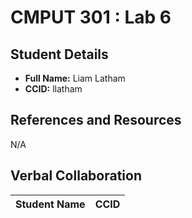 # CMPUT 301 : Lab 6

## Student Details

- **Full Name:** Liam Latham
- **CCID:** llatham

## References and Resources

N/A

## Verbal Collaboration

| Student Name | CCID     |
| ------------ | -------- |
